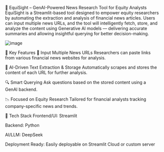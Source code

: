 🧠 EquiSight – GenAI-Powered News Research Tool for Equity Analysts
EquiSight is a Streamlit-based tool designed to empower equity researchers by automating the extraction and analysis of financial news articles. Users can input multiple news URLs, and the tool will intelligently fetch, store, and analyze the content using Generative AI models — delivering accurate summaries and allowing insightful querying for better decision-making.


![image](https://github.com/user-attachments/assets/25614922-fbf1-4fa2-9440-24b72da78c24)

📌 Key Features
📰 Input Multiple News URLs
Researchers can paste links from various financial news websites for analysis.

🧠 AI-Driven Text Extraction & Storage
Automatically scrapes and stores the content of each URL for further analysis.

🔍 Smart Querying
Ask questions based on the stored content using a GenAI backend.

📉 Focused on Equity Research
Tailored for financial analysts tracking company-specific news and trends.

🚀 Tech Stack
Frontend/UI: Streamlit

Backend: Python

AI/LLM: DeepSeek

Deployment Ready: Easily deployable on Streamlit Cloud or custom server

